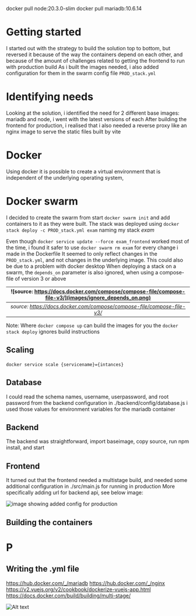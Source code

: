 docker pull node:20.3.0-slim
docker pull mariadb:10.6.14

# Getting started
I started out with the strategy to build the solution top to bottom, but reversed it because of the way the containers depend on each other, and because of the amount of challenges related to getting the frontend to run with production build
As i built the images needed, i also added configuration for them in the swarm config file ```PROD_stack.yml```

# Identifying needs
Looking at the solution, i identified the need for 2 different base images: mariadb and node, i went with the latest versions of each
After building the frontend for production, i realised that i also needed a reverse proxy like an nginx image to serve the static files built by vite

# Docker
Using docker it is possible to create a virtual environment that is independent of the underlying operating system, 

# Docker swarm
I decided to create the swarm from start ```docker swarm init``` and add containers to it as they were built.
The stack was deployed using ```docker stack deploy -c PROD_stack.yml exam``` naming my stack *exam*

Even though ```docker service update --force exam_frontend``` worked most of the time, i found it safer to use ```docker swarm rm exam``` for every change i made in the Dockerfile
It seemed to only reflect changes in the ```PROD_stack.yml```, and not changes in the underlying image. This could also be due to a problem with docker desktop
When deploying a stack on a swarm, the ```depends_on``` parameter is also ignored, when using a compose-file of version 3 or above


| ![source: https://docs.docker.com/compose/compose-file/compose-file-v3/](images/ignore_depends_on.png) |
|:--:|
| *source: https://docs.docker.com/compose/compose-file/compose-file-v3/* |


Note: Where ```docker compose up``` can build the images for you the ```docker stack deploy``` ignores build instructions

## Scaling

```docker service scale {servicename}={intances}```



## 




## Database
I could read the schema names, username, userpassword, and root password from the backend configuration in ./backend/config/database.js
i used those values for environment variables for the mariadb container

## Backend
The backend was straightforward, import baseimage, copy source, run npm install, and start

## Frontend
It turned out that the frontend needed a multistage build, and needed some additional configuration in ./src/main.js for running in production
More specifically adding url for backend api, see below image:

![image showing added config for production](images/prod_config.png)
## Building the containers

# P

## Writing the .yml file

https://hub.docker.com/_/mariadb
https://hub.docker.com/_/nginx
https://v2.vuejs.org/v2/cookbook/dockerize-vuejs-app.html
https://docs.docker.com/build/building/multi-stage/



![Alt text](images/frontend.png)


